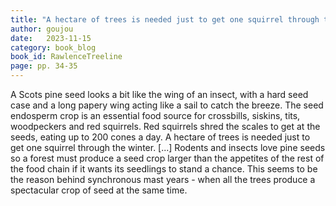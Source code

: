 ```yaml
---
title: "A hectare of trees is needed just to get one squirrel through the winter"
author: goujou
date:   2023-11-15
category: book_blog
book_id: RawlenceTreeline
page: pp. 34-35
---
```

A Scots pine seed looks a bit like the wing of an insect, with a hard seed case and a long papery wing acting like a sail to catch the breeze.
The seed endosperm crop is an essential food source for crossbills, siskins, tits, woodpeckers and red squirrels.
Red squirrels shred the scales to get at the seeds, eating up to 200 cones a day.
A hectare of trees is needed just to get one squirrel through the winter.
[...]
Rodents and insects love pine seeds so a forest must produce a seed crop larger than the appetites of the rest of the food chain if it wants its seedlings to stand a chance.
This seems to be the reason behind synchronous mast years - when all the trees produce a spectacular crop of seed at the same time.
